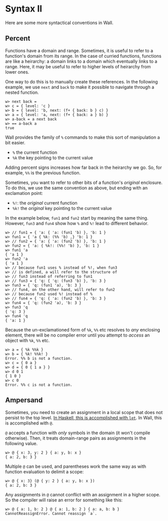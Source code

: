 # Syntax II

Here are some more syntactical conventions in Wall.

## Percent

Functions have a domain and range.  Sometimes, it is useful to refer to a function's domain from its range.  In the case of curried functions, functions are like a heirarchy: a domain links to a domain which eventually links to a range.  Here, it may be useful to refer to higher levels of heirarchy from lower ones.

One way to do this is to manually create these references.  In the following example, we use `next` and `back` to make it possible to navigate through a nested function.

```
w> next back =
w> c = { level: 'c }
w> b = { level: 'b, next: (f+ { back: b } c) }
w> a = { level: 'a, next: (f+ { back: a } b) }
w> a-back = a next back
w> == a-back a
true
```

Wall provides the family of `%` commands to make this sort of manipulation a bit easier.

- `%` the current function
- `%k` the key pointing to the current value

Adding percent signs increases how far back in the heirarchy we go.  So, for example, `%%` is the previous function.

Sometimes, you want to refer to other bits of a function's *original* enclosure.  To do this, we use the same convention as above, but ending with an exclamation point:

- `%!`: the *original* current function
- `%k!` the *original* key pointing to the current value

In the example below, `fun1` and `fun2` start by meaning the same thing. However, `fun3` and `fun4` show how `%` and `%!` lead to different behavior.

```
w> // fun1 = { 'a: { 'a: (fun1 'b) }, 'b: 1 }
w> fun1 = { 'a { %k: (%% 'b) ,} 'b: 1 }
w> // fun2 = { 'a: { 'a: (fun2 'b) }, 'b: 1 }
w> fun2 = { 'a: { %k!: (%%! 'b) }, 'b: 1 }
w> fun1 'a
{ 'a 1 }
w> fun2 'a
{ 'a 1 }
w> // because fun1 uses % instead of %!, when fun3
w> // is defined, a will refer to the structure of
w> // fun3 instead of referring to fun1
w> // fun3 = { 'q: { 'q: (fun3 'b) }, 'b: 3 }
w> fun3 = { 'q: (fun1 'a), 'b: 3 }
w> // fun4, on the other hand, will refer to fun2
w> // because fun2 used %! instead of %
w> // fun4 = { 'q: { 'a: (fun2 'b) }, 'b: 3 }
w> fun4 = { 'q: (fun2 'a), 'b: 3 }
w> fun3 'q
{ 'q: 3 }
w> fun4 'q
{ 'a: 1 }
```

Because the un-exclamationed form of `%k`, `%%` etc resolves to *any* enclosing element, there will be no compiler error until you attempt to *access* an object with `%k`, `%%` etc.

```
w> a = { %k %%k }
w> b = { %k! %%k! }
Error. %% b is not a function.
w> c = { 0 a }
w> d = { 0 { 1 a } }
w> d 0 1
{ 1 0 }
w> c 0
Error. %% c is not a function. 
```

## Ampersand

Sometimes, you need to create an assignment in a local scope that does not persist to the top level.  [In Haskell, this is accomplished with `let`](http://learnyouahaskell.com/syntax-in-functions#let-it-be).  In Wall, this is accomplished with `@`.

`@` accepts a function with *only* symbols in the domain (it won't compile otherwise). Then, it treats domain-range pairs as assignments in the following value.


```
w> @ { x: 3, y: 2 } { a: y, b: x }
{ a: 2, b: 3 }
```

Multiple `@` can be used, and parentheses work the same way as with function evaluation to delimit a scope:

```
w> @ { x: 3} (@ { y: 2 } { a: y, b: x })
{ a: 2, b: 3 }
```

Any assignments in `@` cannot conflict with an assignment in a higher scope.  So the compiler will raise an error for something like this:

```
w> @ { a: 1, b: 2 } @ { a: 1, b: 2 } { a: a, b: b }
CannotReassignError. Cannot reassign `a`.
```
